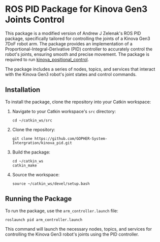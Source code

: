 # ROS PID Package for Kinova Gen3 Joints Control

This package is a modified version of Andrew J Zelenak's ROS PID package, specifically tailored for controlling the joints of a Kinova Gen3 7DoF robot arm. The package provides an implementation of a Proportional-Integral-Derivative (PID) controller to accurately control the robot's joints, ensuring smooth and precise movement. The package is required to run [kinova_positional_control](https://github.com/GOPHER-System-Intergration/kinova_positional_control.git).

The package includes a series of nodes, topics, and services that interact with the Kinova Gen3 robot's joint states and control commands.

## Installation

To install the package, clone the repository into your Catkin workspace:

1. Navigate to your Catkin workspace's `src` directory:

   ```
   cd ~/catkin_ws/src
   ```

2. Clone the repository:

   ```
   git clone https://github.com/GOPHER-System-Intergration/kinova_pid.git
   ```


3. Build the package:

   ```
   cd ~/catkin_ws
   catkin_make
   ```

4. Source the workspace:

   ```
   source ~/catkin_ws/devel/setup.bash
   ```

## Running the Package

To run the package, use the `arm_controller.launch` file:

```
roslaunch pid arm_controller.launch
```

This command will launch the necessary nodes, topics, and services for controlling the Kinova Gen3 robot's joints using the PID controller.
